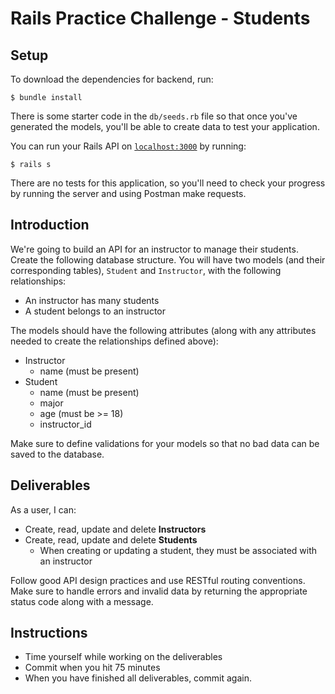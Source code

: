 # Rails Practice Challenge - Students

## Setup

To download the dependencies for backend, run:

```console
$ bundle install
```

There is some starter code in the `db/seeds.rb` file so that once you've
generated the models, you'll be able to create data to test your application.

You can run your Rails API on [`localhost:3000`](http://localhost:3000) by running:

```console
$ rails s
```

There are no tests for this application, so you'll need to check your progress
by running the server and using Postman make requests.

## Introduction

We're going to build an API for an instructor to manage their students. Create
the following database structure. You will have two models (and their
corresponding tables), `Student` and `Instructor`, with the following
relationships:

- An instructor has many students
- A student belongs to an instructor

The models should have the following attributes (along with any attributes
needed to create the relationships defined above):

- Instructor
  - name (must be present)
- Student
  - name (must be present)
  - major
  - age (must be >= 18)
  - instructor_id

Make sure to define validations for your models so that no bad data can be saved
to the database.

## Deliverables

As a user, I can:

- Create, read, update and delete **Instructors**
- Create, read, update and delete **Students**
  - When creating or updating a student, they must be associated with an
    instructor

Follow good API design practices and use RESTful routing conventions. Make sure
to handle errors and invalid data by returning the appropriate status code along
with a message.

## Instructions

- Time yourself while working on the deliverables
- Commit when you hit 75 minutes
- When you have finished all deliverables, commit again.
